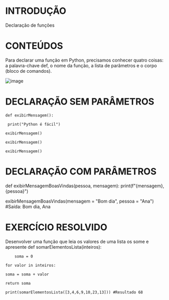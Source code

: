# **INTRODUÇÃO**

Declaração de funções


 # **CONTEÚDOS**
Para declarar uma função em Python, precisamos conhecer quatro coisas: a palavra-chave def, o nome da função, a lista de parâmetros e o corpo (bloco de comandos).

![image](https://github.com/user-attachments/assets/dede3d39-7477-4b34-90ec-c829241b1aee)


# DECLARAÇÃO SEM PARÂMETROS 

    def exibirMensagem():

     print("Python é fácil")
     
    exibirMensagem()

    exibirMensagem()

    exibirMensagem()


# DECLARAÇÃO COM PARÂMETROS
def exibirMensagemBoasVindas(pessoa, mensagem):
	print(f"{mensagem}, {pessoa}")

exibirMensagemBoasVindas(mensagem = "Bom dia", pessoa = "Ana")
#Saída: Bom dia, Ana




# EXERCÍCIO RESOLVIDO

Desenvolver uma função que leia os valores de uma lista os some e apresente
def somarElementosLista(inteiros):

    	soma = 0
 
   	for valor in inteiros:
 
  	soma = soma + valor
  
	return soma

    print(somarElementosLista([3,4,6,9,10,23,13])) #Resultado 68









